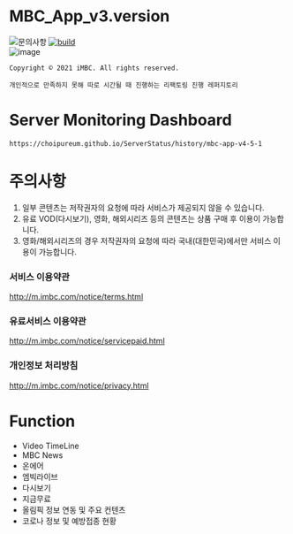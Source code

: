 # MBC_App_v3.version
![문의사항](https://img.shields.io/badge/%EB%AC%B8%EC%9D%98%ED%95%98%EA%B8%B0-pooreumsunny%40gamil.com-green)
[![build](https://github.com/choipureum/ServerStatus/workflows/Uptime%20CI/badge.svg)](https://github.com/choipureum/ServerStatus/actions?query=workflow%3A%22Uptime+CI%22)
<br>
![image](https://user-images.githubusercontent.com/55127127/122067593-a95a0a80-ce2e-11eb-8b57-10828caa8d55.png)

```
Copyright © 2021 iMBC. All rights reserved.
```

```
개인적으로 만족하지 못해 따로 시간될 때 진행하는 리팩토링 진행 레퍼지토리
```

# Server Monitoring Dashboard
```
https://choipureum.github.io/ServerStatus/history/mbc-app-v4-5-1
```

# 주의사항
1. 일부 콘텐츠는 저작권자의 요청에 따라 서비스가 제공되지 않을 수 있습니다.
2. 유료 VOD(다시보기), 영화, 해외시리즈 등의 콘텐츠는 상품 구매 후 이용이 가능합니다.
3. 영화/해외시리즈의 경우 저작권자의 요청에 따라 국내(대한민국)에서만 서비스 이용이 가능합니다.


### 서비스 이용약관
http://m.imbc.com/notice/terms.html
### 유료서비스 이용약관
http://m.imbc.com/notice/servicepaid.html
### 개인정보 처리방침
http://m.imbc.com/notice/privacy.html

# Function
- Video TimeLine
- MBC News
- 온에어
- 엠빅라이브
- 다시보기
- 지금무료
- 올림픽 정보 연동 및 주요 컨텐츠 
- 코로나 정보 및 예방접종 현황 



